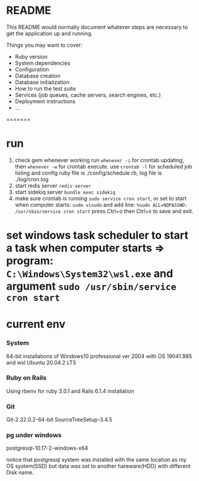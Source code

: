 # README

This README would normally document whatever steps are necessary to get the
application up and running.

Things you may want to cover:

* Ruby version
* System dependencies
* Configuration
* Database creation
* Database initialization
* How to run the test suite
* Services (job queues, cache servers, search engines, etc.)
* Deployment instructions
* ...

=======
# run
1. check gem whenever working run `whenever -i` for crontab updating, then `whenever -w` for crontab execute.
use `crontab -l` for scheduled job listing and config ruby file is ./config/schedule.rb, log file is ./log/cron.log
2. start redis server `redis-server`
3. start sidekiq server `bundle exec sidekiq`
4. make sure crontab is running `sudo service cron start`, or set to start when computer starts:
  `sudo visudo` and add line: `%sudo ALL=NOPASSWD: /usr/sbin/service cron start`
  press Ctrl+o then Ctrl+x to save and exit.

  set windows task scheduler to start a task when computer starts => program:
  `C:\Windows\System32\wsl.exe` and argument `sudo /usr/sbin/service cron start`
=======
# current env

### System

64-bit installations of Windows10 professional ver 2004 with OS 19041.985
and wsl Ubuntu 20.04.2 LTS

### Ruby on Rails

Using rbenv for ruby 3.0.1 and Rails 6.1.4 installation

### Git

Git-2.32.0.2-64-bit
SourceTreeSetup-3.4.5

### pg under windows
postgresql-10.17-2-windows-x64

notice that postgresql system was installed with the same location as my OS system(SSD) but data was set to another hareware(HDD) with different Disk name.